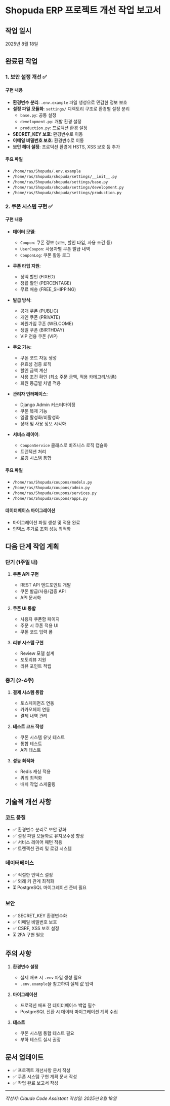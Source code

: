 # Shopuda ERP 프로젝트 개선 작업 보고서

## 작업 일시
2025년 8월 18일

## 완료된 작업

### 1. 보안 설정 개선 ✅
#### 구현 내용
- **환경변수 분리**: `.env.example` 파일 생성으로 민감한 정보 보호
- **설정 파일 모듈화**: `settings/` 디렉토리 구조로 환경별 설정 분리
  - `base.py`: 공통 설정
  - `development.py`: 개발 환경 설정
  - `production.py`: 프로덕션 환경 설정
- **SECRET_KEY 보호**: 환경변수로 이동
- **이메일 비밀번호 보호**: 환경변수로 이동
- **보안 헤더 설정**: 프로덕션 환경에 HSTS, XSS 보호 등 추가

#### 주요 파일
- `/home/ras/Shopuda/.env.example`
- `/home/ras/Shopuda/shopuda/settings/__init__.py`
- `/home/ras/Shopuda/shopuda/settings/base.py`
- `/home/ras/Shopuda/shopuda/settings/development.py`
- `/home/ras/Shopuda/shopuda/settings/production.py`

### 2. 쿠폰 시스템 구현 ✅
#### 구현 내용
- **데이터 모델**:
  - `Coupon`: 쿠폰 정보 (코드, 할인 타입, 사용 조건 등)
  - `UserCoupon`: 사용자별 쿠폰 발급 내역
  - `CouponLog`: 쿠폰 활동 로그
  
- **쿠폰 타입 지원**:
  - 정액 할인 (FIXED)
  - 정률 할인 (PERCENTAGE)
  - 무료 배송 (FREE_SHIPPING)

- **발급 방식**:
  - 공개 쿠폰 (PUBLIC)
  - 개인 쿠폰 (PRIVATE)
  - 회원가입 쿠폰 (WELCOME)
  - 생일 쿠폰 (BIRTHDAY)
  - VIP 전용 쿠폰 (VIP)

- **주요 기능**:
  - 쿠폰 코드 자동 생성
  - 유효성 검증 로직
  - 할인 금액 계산
  - 사용 조건 확인 (최소 주문 금액, 적용 카테고리/상품)
  - 회원 등급별 차별 적용

- **관리자 인터페이스**:
  - Django Admin 커스터마이징
  - 쿠폰 복제 기능
  - 일괄 활성화/비활성화
  - 상태 및 사용 정보 시각화

- **서비스 레이어**:
  - `CouponService` 클래스로 비즈니스 로직 캡슐화
  - 트랜잭션 처리
  - 로깅 시스템 통합

#### 주요 파일
- `/home/ras/Shopuda/coupons/models.py`
- `/home/ras/Shopuda/coupons/admin.py`
- `/home/ras/Shopuda/coupons/services.py`
- `/home/ras/Shopuda/coupons/apps.py`

#### 데이터베이스 마이그레이션
- 마이그레이션 파일 생성 및 적용 완료
- 인덱스 추가로 조회 성능 최적화

## 다음 단계 작업 계획

### 단기 (1주일 내)
1. **쿠폰 API 구현**
   - REST API 엔드포인트 개발
   - 쿠폰 발급/사용/검증 API
   - API 문서화

2. **쿠폰 UI 통합**
   - 사용자 쿠폰함 페이지
   - 주문 시 쿠폰 적용 UI
   - 쿠폰 코드 입력 폼

3. **리뷰 시스템 구현**
   - Review 모델 설계
   - 포토리뷰 지원
   - 리뷰 포인트 적립

### 중기 (2-4주)
1. **결제 시스템 통합**
   - 토스페이먼츠 연동
   - 카카오페이 연동
   - 결제 내역 관리

2. **테스트 코드 작성**
   - 쿠폰 시스템 유닛 테스트
   - 통합 테스트
   - API 테스트

3. **성능 최적화**
   - Redis 캐싱 적용
   - 쿼리 최적화
   - 배치 작업 스케줄링

## 기술적 개선 사항

### 코드 품질
- ✅ 환경변수 분리로 보안 강화
- ✅ 설정 파일 모듈화로 유지보수성 향상
- ✅ 서비스 레이어 패턴 적용
- ✅ 트랜잭션 관리 및 로깅 시스템

### 데이터베이스
- ✅ 적절한 인덱스 설정
- ✅ 외래 키 관계 최적화
- ⏳ PostgreSQL 마이그레이션 준비 필요

### 보안
- ✅ SECRET_KEY 환경변수화
- ✅ 이메일 비밀번호 보호
- ✅ CSRF, XSS 보호 설정
- ⏳ 2FA 구현 필요

## 주의 사항

1. **환경변수 설정**
   - 실제 배포 시 `.env` 파일 생성 필요
   - `.env.example`을 참고하여 실제 값 입력

2. **마이그레이션**
   - 프로덕션 배포 전 데이터베이스 백업 필수
   - PostgreSQL 전환 시 데이터 마이그레이션 계획 수립

3. **테스트**
   - 쿠폰 시스템 통합 테스트 필요
   - 부하 테스트 실시 권장

## 문서 업데이트
- ✅ 프로젝트 개선사항 문서 작성
- ✅ 쿠폰 시스템 구현 계획 문서 작성
- ✅ 작업 완료 보고서 작성

---

*작성자: Claude Code Assistant*
*작성일: 2025년 8월 18일*